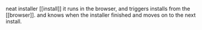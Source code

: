 neat installer [[install]]
it runs in the browser, and triggers installs from the [[browser]]. and knows when the installer finished and moves on to the next install.
